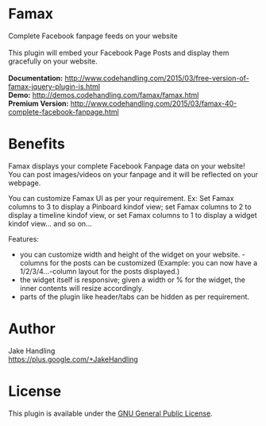 Famax
=====

Complete Facebook fanpage feeds on your website
<br>
<br>
This plugin will embed your Facebook Page Posts and display them gracefully on your website.
<br>
<br>
<b>Documentation:</b> http://www.codehandling.com/2015/03/free-version-of-famax-jquery-plugin-is.html
<br>
<b>Demo:</b> http://demos.codehandling.com/famax/famax.html
<br>
<b>Premium Version:</b> http://www.codehandling.com/2015/03/famax-40-complete-facebook-fanpage.html

Benefits
========

Famax displays your complete Facebook Fanpage data on your website! You can post images/videos on your fanpage and it will be reflected on your webpage. 

You can customize Famax UI as per your requirement. Ex: Set Famax columns to 3 to display a Pinboard kindof view; set Famax columns to 2 to display a timeline kindof view, or set Famax columns to 1 to display a widget kindof view... and so on... 

Features:
- you can customize width and height of the widget on your website. - columns for the posts can be customized (Example: you can now have a 1/2/3/4...-column layout for the posts displayed.)
- the widget itself is responsive; given a width or % for the widget, the inner contents will resize accordingly.
- parts of the plugin like header/tabs can be hidden as per requirement.

Author
======
Jake Handling<br>
https://plus.google.com/+JakeHandling

License
=======
This plugin is available under the <a href="https://github.com/codehandling/famax/blob/master/GNU.md">GNU General Public License</a>.

